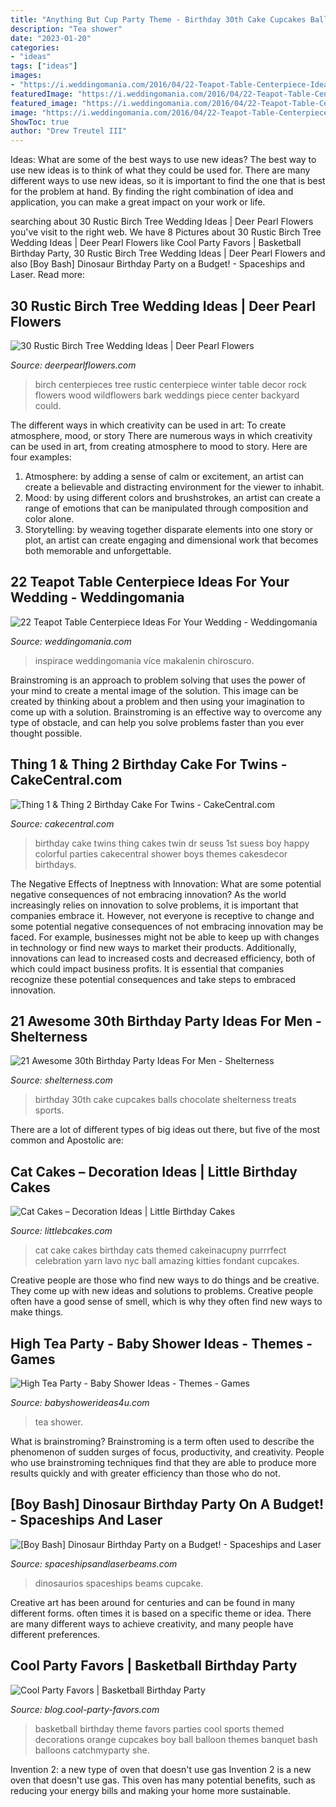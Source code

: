 ```yaml
---
title: "Anything But Cup Party Theme - Birthday 30th Cake Cupcakes Balls Chocolate Shelterness Treats Sports"
description: "Tea shower"
date: "2023-01-20"
categories:
- "ideas"
tags: ["ideas"]
images:
- "https://i.weddingomania.com/2016/04/22-Teapot-Table-Centerpiece-Ideas-For-Your-Wedding-7.jpg"
featuredImage: "https://i.weddingomania.com/2016/04/22-Teapot-Table-Centerpiece-Ideas-For-Your-Wedding-7.jpg"
featured_image: "https://i.weddingomania.com/2016/04/22-Teapot-Table-Centerpiece-Ideas-For-Your-Wedding-7.jpg"
image: "https://i.weddingomania.com/2016/04/22-Teapot-Table-Centerpiece-Ideas-For-Your-Wedding-7.jpg"
ShowToc: true
author: "Drew Treutel III"
---
```



Ideas: What are some of the best ways to use new ideas?
The best way to use new ideas is to think of what they could be used for. There are many different ways to use new ideas, so it is important to find the one that is best for the problem at hand. By finding the right combination of idea and application, you can make a great impact on your work or life.

	

		
searching about 30 Rustic Birch Tree Wedding Ideas | Deer Pearl Flowers you've visit to the right web. We have 8 Pictures about 30 Rustic Birch Tree Wedding Ideas | Deer Pearl Flowers like Cool Party Favors | Basketball Birthday Party, 30 Rustic Birch Tree Wedding Ideas | Deer Pearl Flowers and also [Boy Bash] Dinosaur Birthday Party on a Budget! - Spaceships and Laser. Read more:
		
    
## 30 Rustic Birch Tree Wedding Ideas | Deer Pearl Flowers

<img loading=lazy src="https://www.deerpearlflowers.com/wp-content/uploads/2015/07/wildflowers-and-birch-wedding-centerpiece-ideas.jpg" onerror="this.onerror=null;this.src='https://tse2.mm.bing.net/th?id=OIP.OThYCN2XapDGdMnux_opwwHaLG&amp;pid=15.1';" alt="30 Rustic Birch Tree Wedding Ideas | Deer Pearl Flowers">

_Source: deerpearlflowers.com_

>birch centerpieces tree rustic centerpiece winter table decor rock flowers wood wildflowers bark weddings piece center backyard could. 

	

The different ways in which creativity can be used in art: To create atmosphere, mood, or story
There are numerous ways in which creativity can be used in art, from creating atmosphere to mood to story. Here are four examples:
1. Atmosphere: by adding a sense of calm or excitement, an artist can create a believable and distracting environment for the viewer to inhabit.
2. Mood: by using different colors and brushstrokes, an artist can create a range of emotions that can be manipulated through composition and color alone.
3. Storytelling: by weaving together disparate elements into one story or plot, an artist can create engaging and dimensional work that becomes both memorable and unforgettable.

    
## 22 Teapot Table Centerpiece Ideas For Your Wedding - Weddingomania

<img loading=lazy src="https://i.weddingomania.com/2016/04/22-Teapot-Table-Centerpiece-Ideas-For-Your-Wedding-7.jpg" onerror="this.onerror=null;this.src='https://tse3.mm.bing.net/th?id=OIP.4_OI-jylMVnHUI4oB_KSjgAAAA&amp;pid=15.1';" alt="22 Teapot Table Centerpiece Ideas For Your Wedding - Weddingomania">

_Source: weddingomania.com_

>inspirace weddingomania více makalenin chiroscuro. 

	

Brainstroming is an approach to problem solving that uses the power of your mind to create a mental image of the solution. This image can be created by thinking about a problem and then using your imagination to come up with a solution. Brainstroming is an effective way to overcome any type of obstacle, and can help you solve problems faster than you ever thought possible.

    
## Thing 1 &amp; Thing 2 Birthday Cake For Twins - CakeCentral.com

<img loading=lazy src="https://cdn001.cakecentral.com/gallery/2015/03/900_869020R30K_thing-1-amp-thing-2-birthday-cake-for-twins.jpg" onerror="this.onerror=null;this.src='https://tse3.mm.bing.net/th?id=OIP.tCdmHFf520Nnoj3vlEasvwHaMI&amp;pid=15.1';" alt="Thing 1 &amp; Thing 2 Birthday Cake For Twins - CakeCentral.com">

_Source: cakecentral.com_

>birthday cake twins thing cakes twin dr seuss 1st suess boy happy colorful parties cakecentral shower boys themes cakesdecor birthdays. 

	

The Negative Effects of Ineptness with Innovation: What are some potential negative consequences of not embracing innovation?
As the world increasingly relies on innovation to solve problems, it is important that companies embrace it. However, not everyone is receptive to change and some potential negative consequences of not embracing innovation may be faced. For example, businesses might not be able to keep up with changes in technology or find new ways to market their products. Additionally, innovations can lead to increased costs and decreased efficiency, both of which could impact business profits. It is essential that companies recognize these potential consequences and take steps to embraced innovation.

    
## 21 Awesome 30th Birthday Party Ideas For Men - Shelterness

<img loading=lazy src="https://i.shelterness.com/2017/02/19-cupcakes-and-favorite-beer-instead-of-a-birthday-cake.jpg" onerror="this.onerror=null;this.src='https://tse4.mm.bing.net/th?id=OIP.J8x-agjspB3_SHws4XPtYwHaKf&amp;pid=15.1';" alt="21 Awesome 30th Birthday Party Ideas For Men - Shelterness">

_Source: shelterness.com_

>birthday 30th cake cupcakes balls chocolate shelterness treats sports. 

	

There are a lot of different types of big ideas out there, but five of the most common and Apostolic are: 

    
## Cat Cakes – Decoration Ideas | Little Birthday Cakes

<img loading=lazy src="http://www.littlebcakes.com/wp-content/uploads/2014/01/Cat-Birthday-Cakes.jpg" onerror="this.onerror=null;this.src='https://tse3.mm.bing.net/th?id=OIP.KF-SHeQnnvbqehpDHl1eYAHaJQ&amp;pid=15.1';" alt="Cat Cakes – Decoration Ideas | Little Birthday Cakes">

_Source: littlebcakes.com_

>cat cake cakes birthday cats themed cakeinacupny purrrfect celebration yarn lavo nyc ball amazing kitties fondant cupcakes. 

	

Creative people are those who find new ways to do things and be creative. They come up with new ideas and solutions to problems. Creative people often have a good sense of smell, which is why they often find new ways to make things.

    
## High Tea Party - Baby Shower Ideas - Themes - Games

<img loading=lazy src="http://www.babyshowerideas4u.com/wp-content/uploads/2014/01/481799_499561553408392_1619667807_n.jpg" onerror="this.onerror=null;this.src='https://tse2.mm.bing.net/th?id=OIP.3wCTGU1zz-AhVgqMBAUdbAHaJ4&amp;pid=15.1';" alt="High Tea Party - Baby Shower Ideas - Themes - Games">

_Source: babyshowerideas4u.com_

>tea shower. 

	

What is brainstroming?
Brainstroming is a term often used to describe the phenomenon of sudden surges of focus, productivity, and creativity. People who use brainstroming techniques find that they are able to produce more results quickly and with greater efficiency than those who do not.

    
## [Boy Bash] Dinosaur Birthday Party On A Budget! - Spaceships And Laser

<img loading=lazy src="https://spaceshipsandlaserbeams.com/wp-content/uploads/2015/09/dinosaur-birthday-party-ideas-on-a-budget.jpg.jpg" onerror="this.onerror=null;this.src='https://tse1.mm.bing.net/th?id=OIP.jGsNwoCUIp6yU4tyU9TfnAHaLH&amp;pid=15.1';" alt="[Boy Bash] Dinosaur Birthday Party on a Budget! - Spaceships and Laser">

_Source: spaceshipsandlaserbeams.com_

>dinosaurios spaceships beams cupcake. 

	

Creative art has been around for centuries and can be found in many different forms. often times it is based on a specific theme or idea. There are many different ways to achieve creativity, and many people have different preferences.

    
## Cool Party Favors | Basketball Birthday Party

<img loading=lazy src="http://blog.cool-party-favors.com/wp-content/uploads/2012/09/Basketball-Theme-Party.jpg" onerror="this.onerror=null;this.src='https://tse2.mm.bing.net/th?id=OIP.jsaW1ZJOSMr9HZROugJRhwHaLG&amp;pid=15.1';" alt="Cool Party Favors | Basketball Birthday Party">

_Source: blog.cool-party-favors.com_

>basketball birthday theme favors parties cool sports themed decorations orange cupcakes boy ball balloon themes banquet bash balloons catchmyparty she. 

	

Invention 2: a new type of oven that doesn't use gas
Invention 2 is a new oven that doesn't use gas. This oven has many potential benefits, such as reducing your energy bills and making your home more sustainable.

